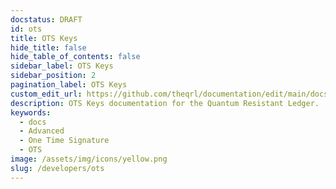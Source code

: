 ```yaml
---
docstatus: DRAFT
id: ots
title: OTS Keys
hide_title: false
hide_table_of_contents: false
sidebar_label: OTS Keys
sidebar_position: 2
pagination_label: OTS Keys
custom_edit_url: https://github.com/theqrl/documentation/edit/main/docs/
description: OTS Keys documentation for the Quantum Resistant Ledger.
keywords:
  - docs
  - Advanced
  - One Time Signature
  - OTS
image: /assets/img/icons/yellow.png
slug: /developers/ots
---
```


